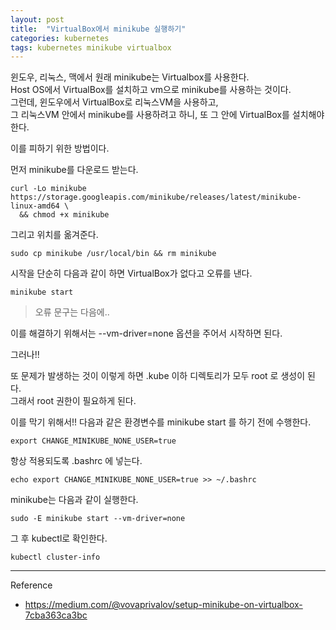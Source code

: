 ```yaml
---
layout: post
title:  "VirtualBox에서 minikube 실행하기"
categories: kubernetes
tags: kubernetes minikube virtualbox
---
```



윈도우, 리눅스, 맥에서 원래 minikube는 Virtualbox를 사용한다.  
Host OS에서 VirtualBox를 설치하고 vm으로 minikube를 사용하는 것이다.  
그런데, 윈도우에서 VirtualBox로 리눅스VM을 사용하고,  
그 리눅스VM 안에서 minikube를 사용하려고 하니, 또 그 안에 VirtualBox를 설치해야 한다.

이를 피하기 위한 방법이다.

먼저 minikube를 다운로드 받는다.

~~~
curl -Lo minikube https://storage.googleapis.com/minikube/releases/latest/minikube-linux-amd64 \
  && chmod +x minikube
~~~

그리고 위치를 옮겨준다.
~~~
sudo cp minikube /usr/local/bin && rm minikube
~~~

시작을 단순히 다음과 같이 하면 VirtualBox가 없다고 오류를 낸다.
~~~
minikube start
~~~
>오류 문구는 다음에..

이를 해결하기 위해서는 --vm-driver=none 옵션을 주어서 시작하면 된다.

그러나!!

또 문제가 발생하는 것이 이렇게 하면 .kube 이하 디렉토리가 모두 root 로 생성이 된다.  
그래서 root 권한이 필요하게 된다.

이를 막기 위해서!! 다음과 같은 환경변수를 minikube start 를 하기 전에 수행한다.
~~~
export CHANGE_MINIKUBE_NONE_USER=true
~~~

항상 적용되도록 .bashrc 에 넣는다.
~~~
echo export CHANGE_MINIKUBE_NONE_USER=true >> ~/.bashrc
~~~

minikube는 다음과 같이 실행한다.
~~~
sudo -E minikube start --vm-driver=none
~~~

그 후 kubectl로 확인한다.
~~~
kubectl cluster-info
~~~

---

Reference
- https://medium.com/@vovaprivalov/setup-minikube-on-virtualbox-7cba363ca3bc

